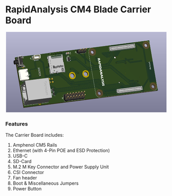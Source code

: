 # **RapidAnalysis CM4 Blade Carrier Board** 

<center><img src="Images/3D Model 2.png" width="500" height="250"></center>

### **Features** 

The Carrier Board includes:
1. Amphenol CM5 Rails
2. Ethernet (with 4-Pin POE and ESD Protection)
3. USB-C
4. SD-Card
5. M.2 M Key Connector and Power Supply Unit
6. CSI Connector
7. Fan header
8. Boot & Miscellaneous Jumpers
9. Power Button



